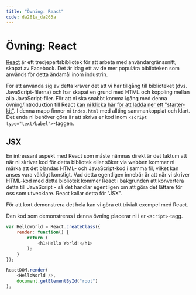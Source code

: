 ```yaml
---
title: "Övning: React"
code: da281a_da265a
---
```


# Övning: React

[React](https://facebook.github.io/react/index.html) är ett tredjepartsbibliotek för att arbeta med användargränssnitt, skapat av Facebook. Det är idag ett av de mer populära biblioteken som används för detta ändamål inom industrin.

För att använda sig av detta kräver det att vi har tillgång till biblioteket (dvs. JavaScript-filerna) och har skapat en grund med HTML och koppling mellan alla JavaScript-filer. För att ni ska snabbt komma igång med denna övning/introduktion till React [kan ni klicka här för att ladda ner ett "starter-kit"](zip/react-starter-kit.zip). I denna mapp finner ni `index.html` med allting sammankopplat och klart. Det enda ni behöver göra är att skriva er kod inom `<script type="text/babel">`-taggen.

## JSX

En intressant aspekt med React som måste nämnas direkt är det faktum att när ni skriver kod för detta bibliotek eller söker via webben kommer ni märka att det blandas HTML- och JavaScript-kod i samma fil, vilket kan anses vara väldigt konstigt. Vad detta egentligen innebär är att när vi skriver HTML-kod med detta bibliotek kommer React i bakgrunden att konvertera detta till JavaScript - så det handlar egentligen om att göra det lättare för oss som utvecklare. React kallar detta för "JSX".

För att kort demonstrera det hela kan vi göra ett trivialt exempel med React.

Den kod som demonstreras i denna övning placerar ni i er `<script>`-tagg.

``` js
var HelloWorld = React.createClass({
    render: function() {
        return (
            <h1>Hello World!</h1>
        );
    }
});

ReactDOM.render(
    <HelloWorld />,
    document.getElementById("root")
);
```
